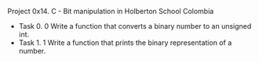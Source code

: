 Project 0x14. C - Bit manipulation in Holberton School Colombia
- Task 0. 0 Write a function that converts a binary number to an unsigned int.
- Task 1. 1 Write a function that prints the binary representation of a number.
